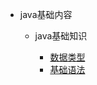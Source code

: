 * java基础内容

    * java基础知识
    
        * [数据类型](/1.basics/1.java-basic/1-shujuleixing.md)  
        * [基础语法](/1.basics/1.java-basic/2-basicyufa.md)
    